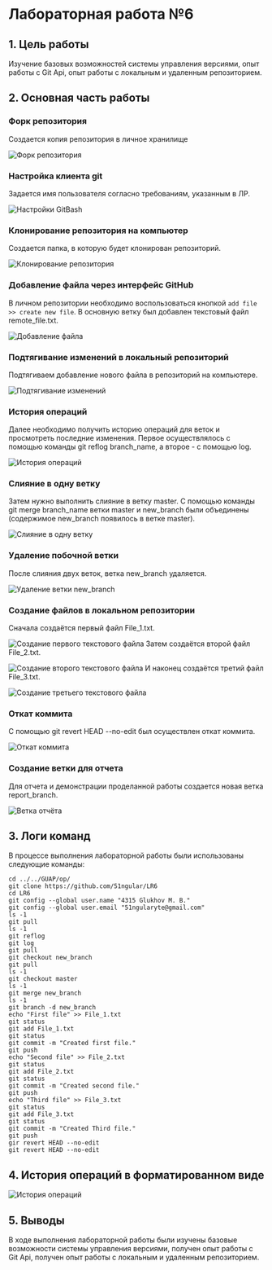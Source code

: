 # Лабораторная работа №6

## 1. Цель работы

Изучение базовых возможностей системы управления версиями, опыт работы с Git Api, опыт работы с локальным и удаленным репозиторием.

## 2. Основная часть работы

### Форк репозитория

Создается копия репозитория в личное хранилище

![Форк репозитория](screenshot/добавление_форка.png)

### Настройка клиента git

Задается имя пользователя согласно требованиям, указанным в ЛР. 

![Настройки GitBash](screenshot/настройки.png)

### Клонирование репозитория на компьютер

Создается папка, в которую будет клонирован репозиторий. 

![Клонирование репозитория](screenshot/клонирование.png)

### Добавление файла через интерфейс GitHub

В личном репозитории необходимо воспользоваться кнопкой ```add file >> create new file```. В основную ветку был добавлен текстовый файл remote_file.txt.

![Добавление файла](screenshot/добавление_файла.png)

### Подтягивание изменений в локальный репозиторий

Подтягиваем добавление нового файла в репозиторий на компьютере.

![Подтягивание изменений](screenshot/подтягивание_изменений.png)

### История операций

Далее необходимо получить историю операций для веток и просмотреть последние изменения. Первое осуществлялось с помощью команды git reflog branch_name, а второе - с помощью log.

![История операций](screenshot/история_операций.png)

### Слияние в одну ветку

Затем нужно выполнить слияние в ветку master. С помощью команды git merge branch_name ветки master и new_branch были объединены (содержимое new_branch появилось в ветке master).

![Слияние в одну ветку](screenshot/слияние.png)

### Удаление побочной ветки

После слияния двух веток, ветка new_branch удаляется.

![Удаление ветки new_branch](screenshot/удаление.png)

### Создание файлов в локальном репозитории

Сначала создаётся первый файл File_1.txt.

![Создание первого текстового файла](screenshot/первый_файл.png)
Затем создаётся второй файл File_2.txt.

![Создание второго текстового файла](screenshot/второй_файл.png)
И наконец создаётся третий файл File_3.txt.

![Создание третьего текстового файла](screenshot/третий_файл.png)


### Откат коммита

С помощью git revert HEAD --no-edit был осуществлен откат коммита.

![Откат коммита](screenshot/откат.png)

### Создание ветки для отчета

Для отчета и демонстрации проделанной работы создается новая ветка report_branch.

![Ветка отчёта](screenshot/ветка_отчёта.png)

## 3. Логи команд

В процессе выполнения лабораторной работы были использованы следующие команды:
```
cd ../../GUAP/op/
git clone https://github.com/51ngular/LR6
cd LR6
git config --global user.name "4315 Glukhov M. B."
git config --global user.email "51ngularyte@gmail.com"
ls -1
git pull
ls -1
git reflog
git log
git pull
git checkout new_branch
git pull
ls -1
git checkout master
ls -1
git merge new_branch
ls -1
git branch -d new_branch
echo "First file" >> File_1.txt
git status
git add File_1.txt
git status
git commit -m "Created first file."
git push
echo "Second file" >> File_2.txt
git status
git add File_2.txt
git status
git commit -m "Created second file."
git push
echo "Third file" >> File_3.txt
git status
git add File_3.txt
git status
git commit -m "Created Third file."
git push
gir revert HEAD --no-edit
git revert HEAD --no-edit
```

## 4. История операций в форматированном виде
![История операций](screenshot/форматир.png)

## 5. Выводы

В ходе выполнения лабораторной работы были изучены базовые возможности системы управления версиями, получен опыт работы с Git Api, получен опыт работы с локальным и удаленным репозиторием.
```